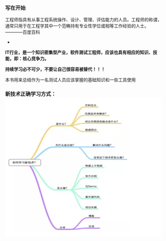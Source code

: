 ### 写在开始

工程师指具有从事工程系统操作、设计、管理、评估能力的人员。工程师的称谓，通常只用于在工程学其中一个范畴持有专业性学位或相等工作经验的人士。 ————百度百科

+



**IT行业，是一个知识密集型产业，软件测试工程师，应该也具有相应的知识、技能，即：核心竞争力。**

**持续学习必不可少，不要让自己很容易被替代！！！**

本书用来总结作为一名测试人员应该掌握的基础知识和一些工具使用



### 新技术正确学习方式：![image-20191028101914427](../图片/1.png)